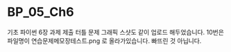 # BP_05_Ch6
기초 파이썬 6장 과제 제출
터틀 문제 그래픽 스샷도 같이 업로드 해두었습니다. 10번은 파일명이 연습문제메모장테스트.png 로 올라가있습니다. 빠뜨린 것 아닙니다.
